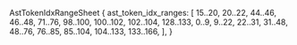 AstTokenIdxRangeSheet {
    ast_token_idx_ranges: [
        15..20,
        20..22,
        44..46,
        46..48,
        71..76,
        98..100,
        100..102,
        102..104,
        128..133,
        0..9,
        9..22,
        22..31,
        31..48,
        48..76,
        76..85,
        85..104,
        104..133,
        133..166,
    ],
}
